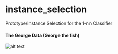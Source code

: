 # instance_selection
Prototype/Instance Selection for the 1-nn Classifier

#### The George Data (George the fish)
![alt text](https://https://github.com/LucyKuncheva/instance_selection/GeorgeImage.jpg "George")

